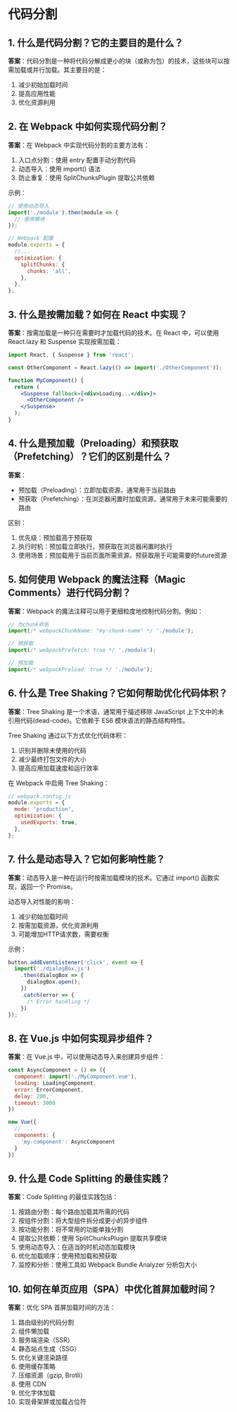 # 代码分割

## 1. 什么是代码分割？它的主要目的是什么？
**答案**：代码分割是一种将代码分解成更小的块（或称为包）的技术，这些块可以按需加载或并行加载。其主要目的是：
1. 减少初始加载时间
2. 提高应用性能
3. 优化资源利用

## 2. 在 Webpack 中如何实现代码分割？
**答案**：在 Webpack 中实现代码分割的主要方法有：

1. 入口点分割：使用 entry 配置手动分割代码
2. 动态导入：使用 import() 语法
3. 防止重复：使用 SplitChunksPlugin 提取公共依赖

示例：
```javascript
// 使用动态导入
import('./module').then(module => {
  // 使用模块
});

// Webpack 配置
module.exports = {
  //...
  optimization: {
    splitChunks: {
      chunks: 'all',
    },
  },
};
```

## 3. 什么是按需加载？如何在 React 中实现？
**答案**：按需加载是一种只在需要时才加载代码的技术。在 React 中，可以使用 React.lazy 和 Suspense 实现按需加载：

```jsx
import React, { Suspense } from 'react';

const OtherComponent = React.lazy(() => import('./OtherComponent'));

function MyComponent() {
  return (
    <Suspense fallback={<div>Loading...</div>}>
      <OtherComponent />
    </Suspense>
  );
}
```

## 4. 什么是预加载（Preloading）和预获取（Prefetching）？它们的区别是什么？
**答案**：
- 预加载（Preloading）：立即加载资源，通常用于当前路由
- 预获取（Prefetching）：在浏览器闲置时加载资源，通常用于未来可能需要的路由

区别：
1. 优先级：预加载高于预获取
2. 执行时机：预加载立即执行，预获取在浏览器闲置时执行
3. 使用场景：预加载用于当前页面所需资源，预获取用于可能需要的future资源

## 5. 如何使用 Webpack 的魔法注释（Magic Comments）进行代码分割？
**答案**：Webpack 的魔法注释可以用于更细粒度地控制代码分割。例如：

```javascript
// 为chunk命名
import(/* webpackChunkName: "my-chunk-name" */ './module');

// 预获取
import(/* webpackPrefetch: true */ './module');

// 预加载
import(/* webpackPreload: true */ './module');
```

## 6. 什么是 Tree Shaking？它如何帮助优化代码体积？
**答案**：Tree Shaking 是一个术语，通常用于描述移除 JavaScript 上下文中的未引用代码(dead-code)。它依赖于 ES6 模块语法的静态结构特性。

Tree Shaking 通过以下方式优化代码体积：
1. 识别并删除未使用的代码
2. 减少最终打包文件的大小
3. 提高应用加载速度和运行效率

在 Webpack 中启用 Tree Shaking：
```javascript
// webpack.config.js
module.exports = {
  mode: 'production',
  optimization: {
    usedExports: true,
  },
};
```

## 7. 什么是动态导入？它如何影响性能？
**答案**：动态导入是一种在运行时按需加载模块的技术。它通过 import() 函数实现，返回一个 Promise。

动态导入对性能的影响：
1. 减少初始加载时间
2. 按需加载资源，优化资源利用
3. 可能增加HTTP请求数，需要权衡

示例：
```javascript
button.addEventListener('click', event => {
  import('./dialogBox.js')
    .then(dialogBox => {
      dialogBox.open();
    })
    .catch(error => {
      /* Error handling */
    })
});
```

## 8. 在 Vue.js 中如何实现异步组件？
**答案**：在 Vue.js 中，可以使用动态导入来创建异步组件：

```javascript
const AsyncComponent = () => ({
  component: import('./MyComponent.vue'),
  loading: LoadingComponent,
  error: ErrorComponent,
  delay: 200,
  timeout: 3000
})

new Vue({
  // ...
  components: {
    'my-component': AsyncComponent
  }
})
```

## 9. 什么是 Code Splitting 的最佳实践？
**答案**：Code Splitting 的最佳实践包括：
1. 按路由分割：每个路由加载其所需的代码
2. 按组件分割：将大型组件拆分成更小的异步组件
3. 按功能分割：将不常用的功能单独分割
4. 提取公共依赖：使用 SplitChunksPlugin 提取共享模块
5. 使用动态导入：在适当的时机动态加载模块
6. 优化加载顺序：使用预加载和预获取
7. 监控和分析：使用工具如 Webpack Bundle Analyzer 分析包大小

## 10. 如何在单页应用（SPA）中优化首屏加载时间？
**答案**：优化 SPA 首屏加载时间的方法：
1. 路由级别的代码分割
2. 组件懒加载
3. 服务端渲染（SSR）
4. 静态站点生成（SSG）
5. 优化关键渲染路径
6. 使用缓存策略
7. 压缩资源（gzip, Brotli）
8. 使用 CDN
9. 优化字体加载
10. 实现骨架屏或加载占位符
